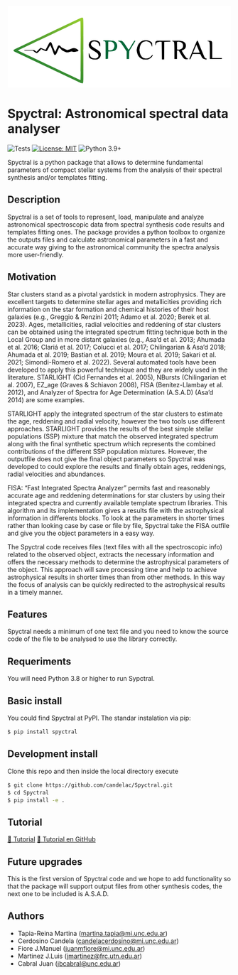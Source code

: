 <p align="center">
  <img src="docs/_static/Spyctral_B.svg" alt="Spyctral Logo" width="600">
</p>

# Spyctral: Astronomical spectral data analyser

![Tests](https://github.com/candelac/Spyctral/actions/workflows/Testing.yml/badge.svg)
[![License: MIT](https://img.shields.io/badge/License-MIT-yellow.svg)](https://opensource.org/licenses/MIT)
![Python 3.9+](https://img.shields.io/badge/python-3.9+-blue.svg)

Spyctral is a python package that allows to determine fundamental parameters of compact stellar systems from the analysis of their spectral synthesis and/or templates fitting. 

## Description 

Spyctral is a set of tools to represent, load, manipulate and analyze astronomical spectroscopic data from spectral synthesis code results and templates fitting ones. The package provides a python toolbox to organize the outputs files and calculate astronomical parameters in a fast and accurate way giving to the astronomical community the spectra analysis more user-friendly.

## Motivation

Star clusters stand as a pivotal yardstick in modern astrophysics. They are excellent targets to determine stellar ages and metallicities providing rich information on the star formation and chemical histories of their host galaxies (e.g., Greggio & Renzini 2011; Adamo et al. 2020; Berek et al. 2023). Ages, metallicities, radial velocities and reddening of star clusters can be obtained using the integrated spectrum fitting technique both in the Local Group and in more distant galaxies (e.g., Asa’d et al. 2013; Ahumada et al. 2016; Clariá et al. 2017; Colucci et al. 2017; Chilingarian & Asa’d 2018; Ahumada et al. 2019; Bastian et al. 2019; Moura et al. 2019; Sakari et al. 2021; Simondi-Romero et al. 2022). Several automated tools have been developed to apply this powerful technique and they are widely used in the literature. STARLIGHT (Cid Fernandes et al. 2005), NBursts (Chilingarian et al. 2007), EZ_age (Graves & Schiavon 2008), FISA (Benítez-Llambay et al. 2012), and Analyzer of Spectra for Age Determination (A.S.A.D) (Asa’d 2014) are some examples.

STARLIGHT apply the integrated spectrum of the star clusters to estimate the age, reddening and radial velocity, however the two tools use different approaches. STARLIGHT provides the results of the best simple stellar populations (SSP) mixture that match the observed integrated spectrum along with the final synthetic spectrum which represents the combined contributions of the different SSP population mixtures. However, the outputfile does not give the final object parameters so Spyctral was developed to could explore the results and finally 
obtain ages, reddenings, radial velocities and abundances. 

FISA: “Fast Integrated Spectra Analyzer” permits fast and reasonably accurate age and reddening determinations for star clusters by using their integrated spectra and currently available template spectrum libraries. This algorithm and its implementation gives a results file with the astrophysical information in differents blocks. To look at the parameters in shorter times rather than looking case by case or file by file, Spyctral take the FISA outfile and give you the object parameters in a easy way. 

The Spyctral code receives files (text files with all the spectroscopic info) related to the observed object, extracts the necessary information and offers the necessary methods to determine the astrophysical parameters of the object. This approach will save processing time and help to achieve astrophysical results in shorter times than from other methods. In this way the focus of analysis can be quickly redirected to the astrophysical results in a timely manner. 

## Features
Spyctral needs a minimum of one text file and you need to know the source code of the file to be analysed to use the library correctly. 

## Requeriments
You will need Python 3.8 or higher to run Sypctral.

## Basic install
You could find Spyctral at PyPI. The standar instalation via pip:
``` bash
$ pip install spyctral
```
## Development install
Clone this repo and then inside the local directory execute
``` bash
$ git clone https://github.com/candelac/Spyctral.git
$ cd Spyctral
$ pip install -e .
```
## Tutorial
[📖 Tutorial](https://nbviewer.jupyter.org/github/candelac/Spyctral/blob/main/docs/notebook/Tutorial_new.ipynb)
[📖 Tutorial en GitHub](https://github.com/candelac/Spyctral/blob/main/docs/notebook/Tutorial_new.ipynb)


## Future upgrades 
This is the first version of Spyctral code and we hope to add functionality so that the package will support output files from other synthesis codes, the next one to be included is A.S.A.D. 

## Authors

* Tapia-Reina Martina (martina.tapia@mi.unc.edu.ar)
* Cerdosino Candela (candelacerdosino@mi.unc.edu.ar)
* Fiore J.Manuel (juanmfiore@mi.unc.edu.ar)
* Martinez J.Luis (jmartinez@frc.utn.edu.ar)
* Cabral Juan (jbcabral@unc.edu.ar)
